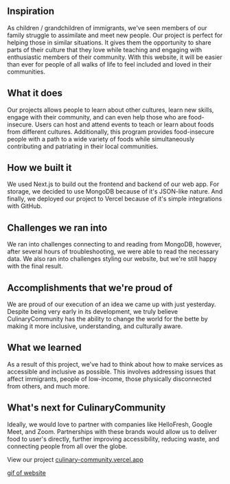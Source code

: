 ## Inspiration
As children / grandchildren of immigrants, we've seen members of our family struggle to assimilate and meet new people. Our project is perfect for helping those in similar situations. It gives them the opportunity to share parts of their culture that they love while teaching and engaging with enthusiastic members of their community. With this website, it will be easier than ever for people of all walks of life to feel included and loved in their communities. 

## What it does
Our projects allows people to learn about other cultures, learn new skills, engage with their community, and can even help those who are food-insecure. Users can host and attend events to teach or learn about foods from different cultures. Additionally, this program provides food-insecure people with a path to a wide variety of foods while simultaneously contributing and patriating in their local communities. 

## How we built it
We used Next.js to build out the frontend and backend of our web app. For storage, we decided to use MongoDB because of it's JSON-like nature. And finally, we deployed our project to Vercel because of it's simple integrations with GitHub.

## Challenges we ran into
We ran into challenges connecting to and reading from MongoDB, however, after several hours of troubleshooting, we were able to read the necessary data. We also ran into challenges styling our website, but we're still happy with the final result.

## Accomplishments that we're proud of
We are proud of our execution of an idea we came up with just yesterday. Despite being very early in its development, we truly believe CulinaryCommunity has the ability to change the world for the bette by making it more inclusive, understanding, and culturally aware.

## What we learned
As a result of this project, we've had to think about how to make services as accessible and inclusive as possible. This involves addressing issues that affect immigrants, people of low-income, those physically disconnected from others, and much more. 

## What's next for CulinaryCommunity
Ideally, we would love to partner with companies like HelloFresh, Google Meet, and Zoom. Partnerships with these brands would allow us to deliver food to user's directly, further improving accessibility, reducing waste, and connecting people from all over the globe. 

View our project [culinary-community.vercel.app](https://culinary-community.vercel.app/)

[gif of website](https://media.giphy.com/media/v1.Y2lkPTc5MGI3NjExZ2Z5aXR6MXF6bXk4cjZpYnE4bHlhemNxbm52dDQ5MHYyc2wzZDhsaCZlcD12MV9pbnRlcm5hbF9naWZfYnlfaWQmY3Q9Zw/D4cTmot25dAiEhjO7L/giphy.gif)
